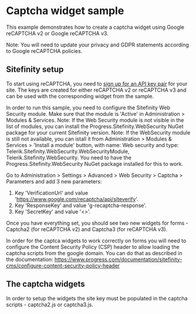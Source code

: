 # Captcha widget sample
 
This example demonstrates how to create a captcha widget using Google reCAPTCHA v2 or Google reCAPTCHA v3.
 
Note: You will need to update your privacy and GDPR statements according to Google reCAPTCHA policies.
 
## Sitefinity setup
 
To start using reCAPTCHA, you need to [sign up for an API key pair](http://www.google.com/recaptcha/admin) for your site.
The keys are created for either reCAPTCHA v2 or reCAPTCHA v3 and can be used with the corresponding widget from the sample.
 
In order to run this sample, you need to configure the Sitefinity Web Security module. Make sure that the module is 'Active' in Administration > Modules & Services.
Note: If the Web Security module is not visible in the list of modules, you can install the Progress.Sitefinity.WebSecurity NuGet package for your current Sitefinity version.
Note: If the WebSecurity module is still not available, you can istall it from Administration > Modules & Services > 'Install a module' button, with name: Web security and type: Telerik.Sitefinity.WebSecurity.WebSecurityModule, Telerik.Sitefinity.WebSecurity. You need to have the Progress.Sitefinity.WebSecurity NuGet package installed for this to work.

Go to Administration > Settings > Advanced > Web Security > Captcha > Parameters and add 3 new parameters:
1. Key 'VerificationUrl' and  value 'https://www.google.com/recaptcha/api/siteverify'.
2. Key 'ResponseKey' and  value 'g-recaptcha-response'.
3. Key 'SecretKey' and  value '<<your secret key>>'.
 
Once you have everything set, you should see two new widgets for forms - Captcha2 (for reCAPTCHA v2) and Captcha3 (for reCAPTCHA v3).

In order for the captca widgets to work correctly on forms you will need to configure the Content Security Policy (CSP) header to allow loading the captcha scripts from the google domain. You can do that as described in the documentation: https://www.progress.com/documentation/sitefinity-cms/configure-content-security-policy-header
## The captcha widgets
 
In order to setup the widgets the site key must be populated in the captcha scripts - captcha2.js or captcha3.js.